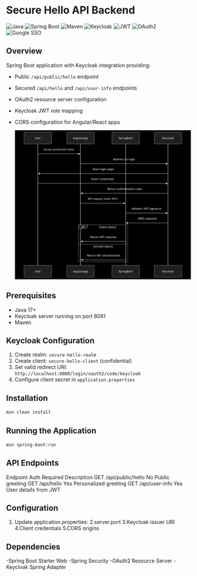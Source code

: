 # Secure Hello API Backend

![Java](https://img.shields.io/badge/Java-17-blue)
![Spring Boot](https://img.shields.io/badge/Spring%20Boot-3.0-green)
![Maven](https://img.shields.io/badge/Maven-3.8.6-orange)
![Keycloak](https://img.shields.io/badge/Keycloak-21.0-red)
![JWT](https://img.shields.io/badge/JWT-JSON%20Web%20Token-yellowgreen)
![OAuth2](https://img.shields.io/badge/OAuth2-Authorization-blueviolet)
![Google SSO](https://img.shields.io/badge/Google%20SSO-Enabled-brightgreen)


## Overview
Spring Boot application with Keycloak integration providing:
- Public `/api/public/hello` endpoint
- Secured `/api/hello` and `/api/user-info` endpoints
- OAuth2 resource server configuration
- Keycloak JWT role mapping
- CORS configuration for Angular/React apps

  ![Security Diagram](flow.diagram.png)


## Prerequisites
- Java 17+
- Keycloak server running on port 8081
- Maven

## Keycloak Configuration
1. Create realm: `secure-hello-realm`
2. Create client: `secure-hello-client` (confidential)
3. Set valid redirect URI: `http://localhost:8080/login/oauth2/code/keycloak`
4. Configure client secret in `application.properties`

## Installation
```bash
mvn clean install
```

## Running the Application
```bash
mvn spring-boot:run
```

## API Endpoints

Endpoint	Auth Required	Description
GET /api/public/hello	No	Public greeting
GET /api/hello	Yes	Personalized greeting
GET /api/user-info	Yes	User details from JWT

## Configuration
1. Update application.properties:
2.server.port
3.Keycloak issuer URI
4.Client credentials
5.CORS origins

## Dependencies
-Spring Boot Starter Web
-Spring Security
-OAuth2 Resource Server
-Keycloak Spring Adapter
